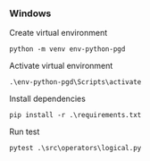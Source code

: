 ### Windows

Create virtual environment  
```commandline
python -m venv env-python-pgd
```

Activate virtual environment  
```commandline
.\env-python-pgd\Scripts\activate
```

Install dependencies  
```commandline
pip install -r .\requirements.txt
```

Run test  
```commandline
pytest .\src\operators\logical.py
```